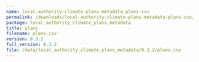 ```yaml
---
name: local-authority-climate-plans-metadata-plans-csv
permalink: /downloads/local-authority-climate-plans-metadata-plans-csv/0_3_2
package: local_authority_climate_plans_metadata
title: plans
filename: plans.csv
version: 0.3.2
full_version: 0.3.2
file: /data/local_authority_climate_plans_metadata/0.3.2/plans.csv
---
```

